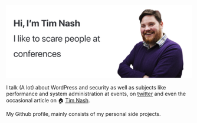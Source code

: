 <img src="https://raw.githubusercontent.com/timnashcouk/timnashcouk/master/gh-background.png" alt="Picutre of Tim and the phrase Hi, I’m Tim Nash I like to scare people at conferences">

I talk (A lot) about WordPress and security as well as subjects like performance and system administration at events, on [twitter](https://twitter.com/tnash) and even the occasional article on 🏠 [Tim Nash](https://timnash.co.uk).

My Github profile, mainly consists of my personal side projects. 
